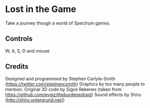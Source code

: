 # Lost in the Game
Take a journey though a world of Spectrum games.


## Controls
W, A, S, D and mouse


## Credits
Designed and programmed by Stephen Carlyle-Smith (https://twitter.com/stephencsmith)
Graphics by too many people to mention.
Original 3D code by Sigve Røkenes (taken from https://github.com/evgiz/theburdenedraid)
Sound effects by Shiru (http://shiru.untergrund.net/)
